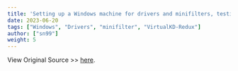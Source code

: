 ```yaml
---
title: 'Setting up a Windows machine for drivers and minifilters, testing and debugging using VirtualKD-Redux'
date: 2023-06-20
tags: ["Windows", "Drivers", "minifilter", "VirtualKD-Redux"]
author: ["sn99"]
weight: 5
---
```


View Original Source >> [here](https://subcom.notion.site/Setting-up-a-Windows-machine-for-drivers-and-minifilters-testing-and-debugging-using-VirtualKD-Redu-71d4746e0e324b90a370262497b2c659).
